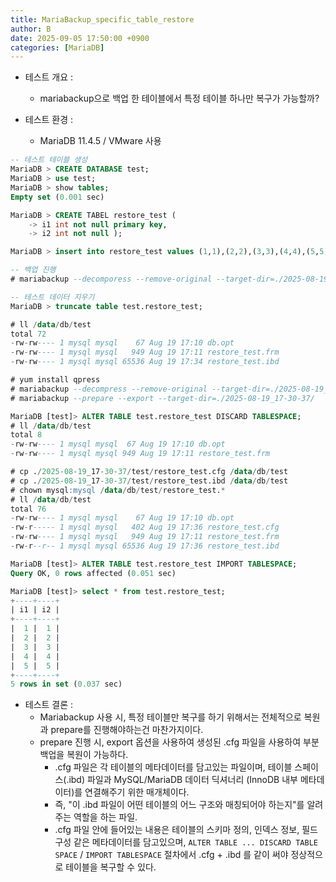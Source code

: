 ```yaml
---
title: MariaBackup_specific_table_restore
author: B
date: 2025-09-05 17:50:00 +0900
categories: [MariaDB]
---
```

- 테스트 개요 :
    - mariabackup으로 백업 한 테이블에서 특정 테이블 하나만 복구가 가능할까?

- 테스트 환경 :
    - MariaDB 11.4.5 / VMware 사용

```sql
-- 테스트 테이블 생성
MariaDB > CREATE DATABASE test;
MariaDB > use test;
MariaDB > show tables;
Empty set (0.001 sec)

MariaDB > CREATE TABEL restore_test (
    -> i1 int not null primary key,
    -> i2 int not null );

MariaDB > insert into restore_test values (1,1),(2,2),(3,3),(4,4),(5,5);

-- 백업 진행
# mariabackup --decomporess --remove-original --target-dir=./2025-08-19_17-30-37/

-- 테스트 데이터 지우기
MariaDB > truncate table test.restore_test;

# ll /data/db/test
total 72
-rw-rw---- 1 mysql mysql    67 Aug 19 17:10 db.opt
-rw-rw---- 1 mysql mysql   949 Aug 19 17:11 restore_test.frm
-rw-rw---- 1 mysql mysql 65536 Aug 19 17:34 restore_test.ibd

# yum install qpress
# mariabackup --decompress --remove-original --target-dir=./2025-08-19_17-30-37/
# mariabackup --prepare --export --target-dir=./2025-08-19_17-30-37/

MariaDB [test]> ALTER TABLE test.restore_test DISCARD TABLESPACE;
# ll /data/db/test
total 8
-rw-rw---- 1 mysql mysql  67 Aug 19 17:10 db.opt
-rw-rw---- 1 mysql mysql 949 Aug 19 17:11 restore_test.frm

# cp ./2025-08-19_17-30-37/test/restore_test.cfg /data/db/test
# cp ./2025-08-19_17-30-37/test/restore_test.ibd /data/db/test
# chown mysql:mysql /data/db/test/restore_test.*
# ll /data/db/test
total 76
-rw-rw---- 1 mysql mysql    67 Aug 19 17:10 db.opt
-rw-r----- 1 mysql mysql   402 Aug 19 17:36 restore_test.cfg
-rw-rw---- 1 mysql mysql   949 Aug 19 17:11 restore_test.frm
-rw-r--r-- 1 mysql mysql 65536 Aug 19 17:36 restore_test.ibd

MariaDB [test]> ALTER TABLE test.restore_test IMPORT TABLESPACE;
Query OK, 0 rows affected (0.051 sec)

MariaDB [test]> select * from test.restore_test;
+----+----+
| i1 | i2 |
+----+----+
|  1 |  1 |
|  2 |  2 |
|  3 |  3 |
|  4 |  4 |
|  5 |  5 |
+----+----+
5 rows in set (0.037 sec)
```
- 테스트 결론 :
    - Mariabackup 사용 시, 특정 테이블만 복구를 하기 위해서는 전체적으로 복원과 prepare를 진행해야하는건 마찬가지이다.
    - prepare 진행 시, export 옵션을 사용하여 생성된 .cfg 파일을 사용하여 부분 백업을 복원이 가능하다.
        - .cfg 파일은 각 테이블의 메타데이터를 담고있는 파일이며, 테이블 스페이스(.ibd) 파일과 MySQL/MariaDB 데이터 딕셔너리 (InnoDB 내부 메타데이터)를 연결해주기 위한 매개체이다.
        - 즉, "이 .ibd 파일이 어떤 테이블의 어느 구조와 매칭되어야 하는지"를 알려주는 역할을 하는 파일.
        - .cfg 파일 안에 들어있는 내용은 테이블의 스키마 정의, 인덱스 정보, 필드 구성 같은 메타데이터를 담고있으며, `ALTER TABLE ... DISCARD TABLE SPACE` / `IMPORT TABLESPACE` 절차에서 .cfg + .ibd 를 같이 써야 정상적으로 테이블을 복구할 수 있다.